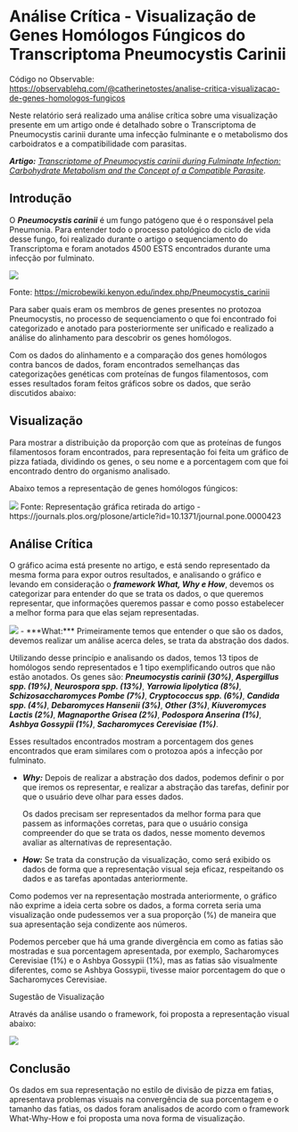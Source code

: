 # Análise Crítica - Visualização de Genes Homólogos Fúngicos do Transcriptoma Pneumocystis Carinii

Código no Observable: https://observablehq.com/@catherinetostes/analise-critica-visualizacao-de-genes-homologos-fungicos

Neste relatório será realizado uma análise crítica sobre uma visualização presente em um artigo onde é detalhado sobre o Transcriptoma de Pneumocystis carinii durante uma infecção fulminante e o metabolismo dos carboidratos e a compatibilidade com parasitas.

***Artigo:*** [_Transcriptome of Pneumocystis carinii during Fulminate Infection: Carbohydrate Metabolism and the Concept of a Compatible Parasite_](https://www.researchgate.net/publication/215629727_Transcriptome_of_Pneumocystis_carinii_during_Fulminate_Infection_Carbohydrate_Metabolism_and_the_Concept_of_a_Compatible_Parasite).

## Introdução

O ***Pneumocystis carinii*** é um fungo patógeno que é o responsável pela Pneumonia. Para entender todo o processo patológico do ciclo de vida desse fungo, foi realizado durante o artigo o sequenciamento do Transcriptoma e foram anotados 4500 ESTS encontrados durante uma infecção por fulminato.

<img src="https://raw.githubusercontent.com/CatherineTostes/PreviewAnalysis/master/Pneumocystis_carinii.jpg" style="max-width:100%;">

Fonte: https://microbewiki.kenyon.edu/index.php/Pneumocystis_carinii

Para saber quais eram os membros de genes presentes no protozoa Pneumocystis, no processo de sequenciamento o que foi encontrado foi categorizado e anotado para posteriormente ser unificado e realizado a análise do alinhamento para descobrir os genes homólogos.

Com os dados do alinhamento e a comparação dos genes homólogos contra bancos de dados, foram encontrados semelhanças das categorizações genéticas com proteínas de fungos filamentosos, com esses resultados foram feitos gráficos sobre os dados, que serão discutidos abaixo:

## Visualização

Para mostrar a distribuição da proporção com que as proteínas de fungos filamentosos foram encontrados, para representação foi feita um gráfico de pizza fatiada, dividindo os genes, o seu nome e a porcentagem com que foi encontrado dentro do organismo analisado.

Abaixo temos a representação de genes homólogos fúngicos:

<img src="https://raw.githubusercontent.com/CatherineTostes/PreviewAnalysis/master/pizza.png" style="max-width:100%;">
Fonte: Representação gráfica retirada do artigo - https://journals.plos.org/plosone/article?id=10.1371/journal.pone.0000423

## Análise Crítica

O gráfico acima está presente no artigo, e está sendo representado da mesma forma para expor outros resultados, e analisando o gráfico e levando em consideração o ***framework What, Why e How***, devemos os categorizar para entender do que se trata os dados, o que queremos representar, que informações queremos passar e como posso estabelecer a melhor forma para que elas sejam representadas.

<img src="https://raw.githubusercontent.com/CatherineTostes/PreviewAnalysis/master/what-why-how.png" style="max-width:100%;">
- ***What:*** Primeiramente temos que entender o que são os dados, devemos realizar um análise acerca deles, se trata da abstração dos dados.

  Utilizando desse princípio e analisando os dados, temos 13 tipos de homólogos sendo representados e 1 tipo exemplificando outros que não estão anotados. Os genes são: ***Pneumocystis carinii (30%)***, ***Aspergillus spp. (19%)***, ***Neurospora spp. (13%)***, ***Yarrowia lipolytica (8%)***, ***Schizosaccharomyces Pombe (7%)***, ***Cryptococcus spp. (6%)***, ***Candida spp. (4%)***, ***Debaromyces Hansenii (3%)***, ***Other (3%)***, ***Kiuveromyces Lactis (2%)***, ***Magnaporthe Grisea (2%)***, ***Podospora Anserina (1%)***, ***Ashbya Gossypii (1%)***, ***Sacharomyces Cerevisiae (1%)***.

  Esses resultados encontrados mostram a porcentagem dos genes encontrados que eram similares com o protozoa após a infecção por fulminato.

- ***Why:*** Depois de realizar a abstração dos dados, podemos definir o por que iremos os representar, e realizar a abstração das tarefas, definir por que o usuário deve olhar para esses dados.

  Os dados precisam ser representados da melhor forma para que passem as informações corretas, para que o usuário consiga compreender do que se trata os dados, nesse momento devemos avaliar as alternativas de representação.

- ***How:*** Se trata da construção da visualização, como será exibido os dados de forma que a representação visual seja eficaz, respeitando os dados e as tarefas apontadas anteriormente.

Como podemos ver na representação mostrada anteriormente, o gráfico não exprime a ideia certa sobre os dados, a forma correta seria uma visualização onde pudessemos ver a sua proporção (%) de maneira que sua apresentação seja condizente aos números.

Podemos perceber que há uma grande divergência em como as fatias são mostradas e sua porcentagem apresentada, por exemplo, Sacharomyces Cerevisiae (1%) e o Ashbya Gossypii (1%), mas as fatias são visualmente diferentes, como se Ashbya Gossypii, tivesse maior porcentagem do que o Sacharomyces Cerevisiae.

Sugestão de Visualização

Através da análise usando o framework, foi proposta a representação visual abaixo:

<img src="https://raw.githubusercontent.com/CatherineTostes/PreviewAnalysis/master/graph_d3.png" style="max-width:100%;">

## Conclusão

Os dados em sua representação no estilo de divisão de pizza em fatias, apresentava problemas visuais na convergência de sua porcentagem e o tamanho das fatias, os dados foram analisados de acordo com o framework What-Why-How e foi proposta uma nova forma de visualização.
